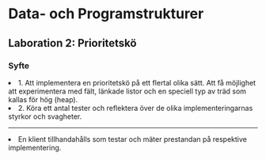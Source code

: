 # Data- och Programstrukturer
## Laboration 2: Prioritetskö
### Syfte
<li>1. Att implementera en prioritetskö på ett flertal olika sätt. Att få möjlighet att experimentera med fält, länkade listor
och en speciell typ av träd som kallas för hög (heap). </li>
<li>2. Köra ett antal tester och reflektera över de olika implementeringarnas styrkor och svagheter. </li>
<hr>
<li>En klient tillhandahålls som testar och mäter prestandan på respektive implementering.</li>
